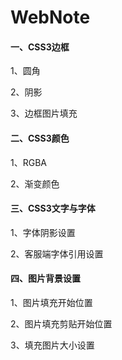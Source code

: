 # WebNote

#### 一、CSS3边框

1、圆角

2、阴影

3、边框图片填充

#### 二、CSS3颜色

1、RGBA

2、渐变颜色

#### 三、CSS3文字与字体

1、字体阴影设置

2、客服端字体引用设置

#### 四、图片背景设置

1、图片填充开始位置

2、图片填充剪贴开始位置

3、填充图片大小设置



